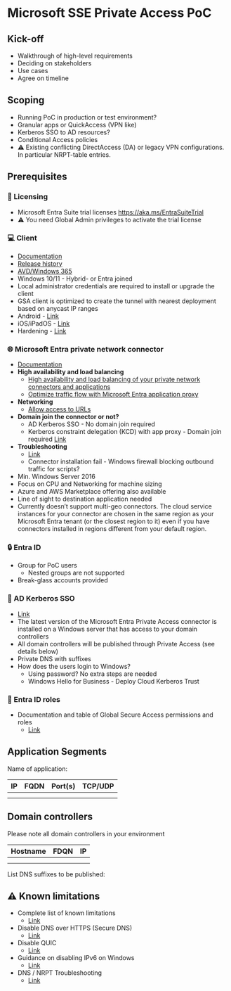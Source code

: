 # Microsoft SSE Private Access PoC

## Kick-off

- Walkthrough of high-level requirements
- Deciding on stakeholders
- Use cases
- Agree on timeline

## Scoping

- Running PoC in production or test environment?
- Granular apps or QuickAccess (VPN like)
- Kerberos SSO to AD resources?
- Conditional Access policies
- ⚠️ Existing conflicting DirectAccess (DA) or legacy VPN configurations. In particular NRPT-table entries.

## Prerequisites

### 🪪 Licensing

- Microsoft Entra Suite trial licenses https://aka.ms/EntraSuiteTrial
- ⚠️ You need Global Admin privileges to activate the trial license

### 💻 Client

- [Documentation](https://learn.microsoft.com/en-us/entra/global-secure-access/how-to-install-windows-client)
- [Release history](https://learn.microsoft.com/en-us/entra/global-secure-access/reference-windows-client-release-history)
- [AVD/Windows 365](https://learn.microsoft.com/en-us/entra/global-secure-access/how-to-install-windows-client#prerequisites)
- Windows 10/11 - Hybrid- or Entra joined
- Local administrator credentials are required to install or upgrade the client
- GSA client is optimized to create the tunnel with nearest deployment based on anycast IP ranges
- Android - [Link](https://learn.microsoft.com/en-us/entra/global-secure-access/how-to-install-android-client?tabs=device-administrator)
- iOS/iPadOS - [Link](https://learn.microsoft.com/en-us/entra/global-secure-access/how-to-install-ios-client)
- Hardening - [Link](https://microsoft.github.io/GlobalSecureAccess/How-To/HardenWinGSA)

### 🌐 Microsoft Entra private network connector

- [Documentation](https://learn.microsoft.com/en-us/entra/global-secure-access/how-to-configure-connectors#install-and-register-a-connector)
- **High availability and load balancing**
    - [High availability and load balancing of your private network connectors and applications](https://learn.microsoft.com/en-us/entra/identity/app-proxy/application-proxy-high-availability-load-balancing)
    - [Optimize traffic flow with Microsoft Entra application proxy](https://learn.microsoft.com/en-us/entra/identity/app-proxy/application-proxy-network-topology)
- **Networking**
    - [Allow access to URLs](https://learn.microsoft.com/en-us/entra/global-secure-access/how-to-configure-connectors#allow-access-to-urls)
- **Domain join the connector or not?**
    - AD Kerberos SSO - No domain join required
    - Kerberos constraint delegation (KCD) with app proxy - Domain join required [Link](https://learn.microsoft.com/en-us/entra/global-secure-access/how-to-configure-connectors#recommendations-for-the-connector-server)
- **Troubleshooting**
    - [Link](https://learn.microsoft.com/en-us/entra/global-secure-access/concept-connectors#connector-deployments-on-hardened-environments)
    - Connector installation fail - Windows firewall blocking outbound traffic for scripts?
- Min. Windows Server 2016
- Focus on CPU and Networking for machine sizing
- Azure and AWS Marketplace offering also available
- Line of sight to destination application needed
- Currently doesn’t support multi-geo connectors. The cloud service instances for your connector are chosen in the same region as your Microsoft Entra tenant (or the closest region to it) even if you have connectors installed in regions different from your default region.

### 🔒 Entra ID

- Group for PoC users
    - Nested groups are not supported 
- Break-glass accounts provided

### 👤 AD Kerberos SSO

- [Link](https://learn.microsoft.com/en-us/entra/global-secure-access/how-to-configure-kerberos-sso)
- The latest version of the Microsoft Entra Private Access connector is installed on a Windows server that has access to your domain controllers
- All domain controllers will be published through Private Access (see details below)
- Private DNS with suffixes
- How does the users login to Windows? 
    - Using password? No extra steps are needed
    - Windows Hello for Business - Deploy Cloud Kerberos Trust

### 💼 Entra ID roles

- Documentation and table of Global Secure Access permissions and roles
    - [Link](https://learn.microsoft.com/en-us/entra/global-secure-access/reference-role-based-permissions#role-based-permissions)

## Application Segments

Name of  application:

| IP | FQDN | Port(s) | TCP/UDP |
| --- | --- | --- | --- |
|  |  |  |  |
|  |  |  |  |

## Domain controllers

Please note all domain controllers in your environment

| Hostname | FDQN | IP |
| --- | --- | --- |
|  |  |  |
|  |  |  |

List DNS suffixes to be published:

## **⚠️ Known limitations**

- Complete list of known limitations
    - [Link](https://learn.microsoft.com/en-us/entra/global-secure-access/reference-current-known-limitations?tabs=windows-client)
- Disable DNS over HTTPS (Secure DNS)
    - [Link](https://learn.microsoft.com/en-us/entra/global-secure-access/troubleshoot-global-secure-access-client-diagnostics-health-check#dns-over-https-not-supported)
- Disable QUIC
    - [Link](https://learn.microsoft.com/en-us/entra/global-secure-access/troubleshoot-global-secure-access-client-diagnostics-health-check#quic-disabled-in-microsoft-edge)
- Guidance on disabling IPv6 on Windows
    - [Link](https://learn.microsoft.com/troubleshoot/windows-server/networking/configure-ipv6-in-windows#:~:text=will%20be%20preferred.-,Disable%20IPv6,-Decimal%20255%0AHexadecimal)
- DNS / NRPT Troubleshooting
    - [Link](https://microsoft.github.io/GlobalSecureAccess/Troubleshooting/WindowsClientTroubleshooting#how-does-dns-work-with-gsa)
